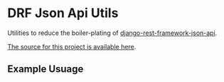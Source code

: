 # DRF Json Api Utils

Utilities to reduce the boiler-plating of [django-rest-framework-json-api][drfjapi].

[The source for this project is available here][src].

Example Usuage
----

```python

```


[src]: https://github.com/amitassaraf/drf-json-api-utils
[drfjapi]: https://github.com/django-json-api/django-rest-framework-json-api